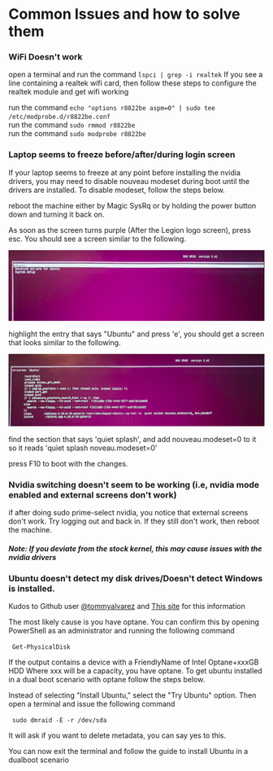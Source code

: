 # Common Issues and how to solve them

### WiFi Doesn't work

open a terminal and run the command `lspci | grep -i realtek` If you see a line containing a realtek wifi card, then follow these steps to configure the realtek module and get wifi working

run the command `echo "options r8822be aspm=0" | sudo tee /etc/modprobe.d/r8822be.conf`    
run the command `sudo rmmod r8822be`    
run the command `sudo modprobe r8822be`

### Laptop seems to freeze before/after/during login screen

If your laptop seems to freeze at any point before installing the nvidia drivers, you may need to disable nouveau modeset during boot until the drivers are installed. To disable modeset, follow the steps below.

reboot the machine either by Magic SysRq or by holding the power button down and turning it back on.

As soon as the screen turns purple (After the Legion logo screen), press esc. You should see a screen similar to the following.

![Selecting Ubuntu in Grub](../Images/grubSelectionScreen.png)

highlight the entry that says "Ubuntu" and press 'e', you should get a screen that looks similar to the following.

![Adding Nouveau.modeset=0](../Images/kernelOptions.png)

find the section that says 'quiet splash', and add nouveau.modeset=0 to it so it reads 'quiet splash noveau.modeset=0'

press F10 to boot with the changes.


### Nvidia switching doesn't seem to be working (i.e, nvidia mode enabled and external screens don't work)

if after doing sudo prime-select nvidia, you notice that external screens don't work. Try logging out and back in. If they still don't work, then reboot the machine. 

##### __Note: If you deviate from the stock kernel, this may cause issues with the nvidia drivers__

### Ubuntu doesn't detect my disk drives/Doesn't detect Windows is installed.

Kudos to Github user [@tommyalvarez](https://github.com/tommyalvarez) and [This site](https://davidvielmetter.com/tricks/installing-ubuntu-dual-boot-on-a-dell-precision-which-already-runs-windows-10/) for this information

The most likely cause is you have optane. You can confirm this by opening PowerShell as an administrator and running the following command 

` Get-PhysicalDisk`

If the output contains a device with a FriendlyName of Intel Optane+xxxGB HDD Where xxx will be a capacity, you have optane. To get ubuntu installed in a dual boot scenario with optane follow the steps below. 

Instead of selecting "Install Ubuntu," select the "Try Ubuntu" option. Then open a terminal and issue the following command

` sudo dmraid -E -r /dev/sda`

It will ask if you want to delete metadata, you can say yes to this. 

You can now exit the terminal and follow the guide to install Ubuntu in a dualboot scenario
